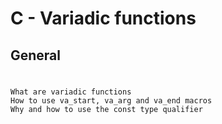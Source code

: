 # C - Variadic functions
## General
#
	What are variadic functions
	How to use va_start, va_arg and va_end macros
	Why and how to use the const type qualifier